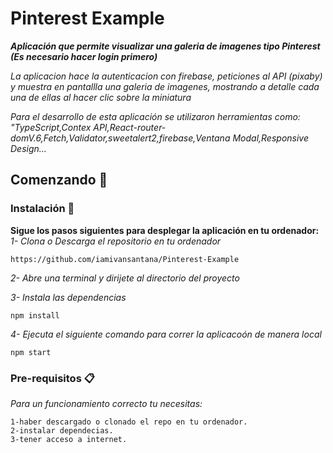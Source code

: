 # Pinterest Example

_**Aplicación que permite visualizar una galeria de imagenes tipo Pinterest (Es necesario hacer login primero)**_

_La aplicacion hace la autenticacion con firebase, peticiones al API (pixaby) y muestra en pantallla una galeria de imagenes, mostrando a detalle cada una de ellas al hacer clic sobre la miniatura_

_Para el desarrollo de esta aplicación se utilizaron herramientas como: "TypeScript,Contex API,React-router-domV.6,Fetch,Validator,sweetalert2,firebase,Ventana Modal,Responsive Design..._

## Comenzando 🚀

### Instalación 🔧

**Sigue los pasos siguientes para desplegar la aplicación en tu ordenador:**  
 _1- Clona o Descarga el repositorio en tu ordenador_

```
https://github.com/iamivansantana/Pinterest-Example

```

_2- Abre una terminal y dirijete al directorio del proyecto_

_3- Instala las dependencias_

```
npm install
```

_4- Ejecuta el siguiente comando para correr la aplicacoón de manera local_

```
npm start
```

### Pre-requisitos 📋

_Para un funcionamiento correcto tu necesitas:_

```
1-haber descargado o clonado el repo en tu ordenador.
2-instalar dependecias.
3-tener acceso a internet.
```
